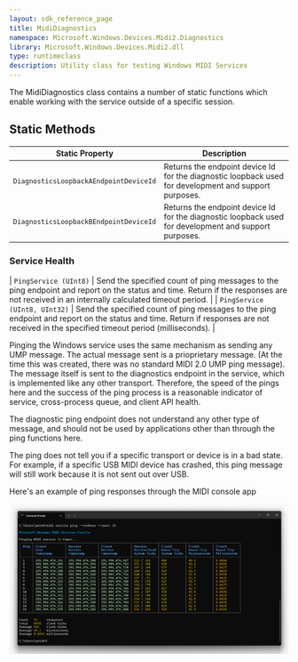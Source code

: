 ```yaml
---
layout: sdk_reference_page
title: MidiDiagnostics
namespace: Microsoft.Windows.Devices.Midi2.Diagnostics
library: Microsoft.Windows.Devices.Midi2.dll
type: runtimeclass
description: Utility class for testing Windows MIDI Services
---
```


The MidiDiagnostics class contains a number of static functions which enable working with the service outside of a specific session. 

## Static Methods

| Static Property | Description |
| --------------- | ----------- |
| `DiagnosticsLoopbackAEndpointDeviceId` | Returns the endpoint device Id for the diagnostic loopback used for development and support purposes. |
| `DiagnosticsLoopbackBEndpointDeviceId` | Returns the endpoint device Id for the diagnostic loopback used for development and support purposes. |

### Service Health

| `PingService (UInt8)` | Send the specified count of ping messages to the ping endpoint and report on the status and time. Return if the responses are not received in an internally calculated timeout period. |
| `PingService (UInt8, UInt32)` | Send the specified count of ping messages to the ping endpoint and report on the status and time. Return if responses are not received in the specified timeout period (milliseconds). |

Pinging the Windows service uses the same mechanism as sending any UMP message. The actual message sent is a prioprietary message. (At the time this was created, there was no standard MIDI 2.0 UMP ping message). The message itself is sent to the diagnostics endpoint in the service, which is implemented like any other transport. Therefore, the speed of the pings here and the success of the ping process is a reasonable indicator of service, cross-process queue, and client API health.

The diagnostic ping endpoint does not understand any other type of message, and should not be used by applications other than through the ping functions here.

The ping does not tell you if a specific transport or device is in a bad state. For example, if a specific USB MIDI device has crashed, this ping message will still work because it is not sent out over USB.

Here's an example of ping responses through the MIDI console app

![MIDI Console Ping](./console-ping.png)
